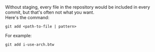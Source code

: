 Without staging, every file in the repository would be included in every commit, but that's often not what you want.
<br />
Here's the command:
```
git add <path-to-file | pattern>
```
For example:
```
git add i-use-arch.btw
```
